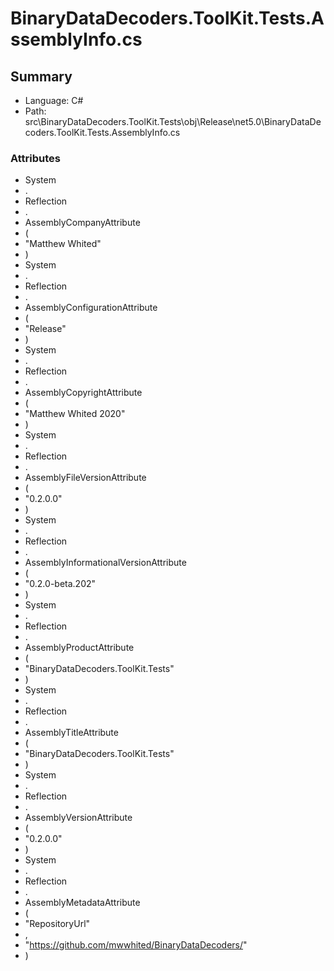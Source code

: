 ﻿# BinaryDataDecoders.ToolKit.Tests.AssemblyInfo.cs

## Summary

* Language: C#
* Path: src\BinaryDataDecoders.ToolKit.Tests\obj\Release\net5.0\BinaryDataDecoders.ToolKit.Tests.AssemblyInfo.cs

### Attributes

 - System
 - .
 - Reflection
 - .
 - AssemblyCompanyAttribute
 - (
 - "Matthew Whited"
 - )
 - System
 - .
 - Reflection
 - .
 - AssemblyConfigurationAttribute
 - (
 - "Release"
 - )
 - System
 - .
 - Reflection
 - .
 - AssemblyCopyrightAttribute
 - (
 - "Matthew Whited 2020"
 - )
 - System
 - .
 - Reflection
 - .
 - AssemblyFileVersionAttribute
 - (
 - "0.2.0.0"
 - )
 - System
 - .
 - Reflection
 - .
 - AssemblyInformationalVersionAttribute
 - (
 - "0.2.0-beta.202"
 - )
 - System
 - .
 - Reflection
 - .
 - AssemblyProductAttribute
 - (
 - "BinaryDataDecoders.ToolKit.Tests"
 - )
 - System
 - .
 - Reflection
 - .
 - AssemblyTitleAttribute
 - (
 - "BinaryDataDecoders.ToolKit.Tests"
 - )
 - System
 - .
 - Reflection
 - .
 - AssemblyVersionAttribute
 - (
 - "0.2.0.0"
 - )
 - System
 - .
 - Reflection
 - .
 - AssemblyMetadataAttribute
 - (
 - "RepositoryUrl"
 - ,
 - "https://github.com/mwwhited/BinaryDataDecoders/"
 - )

